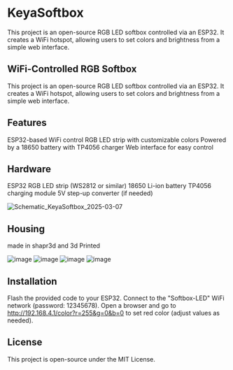# KeyaSoftbox
This project is an open-source RGB LED softbox controlled via an ESP32. It creates a WiFi hotspot, allowing users to set colors and brightness from a simple web interface.

## WiFi-Controlled RGB Softbox
This project is an open-source RGB LED softbox controlled via an ESP32. It creates a WiFi hotspot, allowing users to set colors and brightness from a simple web interface.

## Features
ESP32-based WiFi control
RGB LED strip with customizable colors
Powered by a 18650 battery with TP4056 charger
Web interface for easy control


## Hardware
ESP32
RGB LED strip (WS2812 or similar)
18650 Li-ion battery
TP4056 charging module
5V step-up converter (if needed)

![Schematic_KeyaSoftbox_2025-03-07](https://github.com/user-attachments/assets/44b183ed-8898-4d14-a6af-8821a819be53)


## Housing 
made in shapr3d and 3d Printed

![image](https://github.com/user-attachments/assets/de884f51-e5bb-4d59-80f5-c997be9d9305)
![image](https://github.com/user-attachments/assets/ea596406-5163-4396-8b1b-741b6d90ebff)
![image](https://github.com/user-attachments/assets/f4377492-7796-4047-adfb-ade0fa8e10aa)
![image](https://github.com/user-attachments/assets/dbaa8488-fde8-49cf-987b-ab4e2b5aac71)


## Installation
Flash the provided code to your ESP32.
Connect to the "Softbox-LED" WiFi network (password: 12345678).
Open a browser and go to http://192.168.4.1/color?r=255&g=0&b=0 to set red color (adjust values as needed).

## License
This project is open-source under the MIT License.
